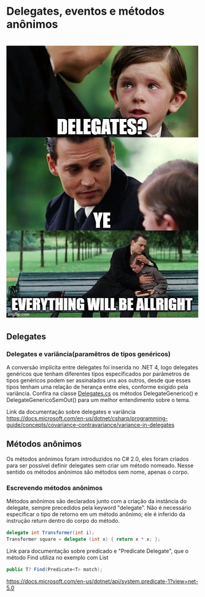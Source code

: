 # Delegates, eventos e métodos anônimos
![Delegates, eventos e métodos anônimos](/docs/meme.jpeg) 
=========

## Delegates

### Delegates e variância(paramêtros de tipos genéricos)

A conversão implícita entre delegates foi inserida no .NET 4, logo delegates genéricos que tenham diferentes tipos especificados por parâmetros de tipos genéricos podem ser assinalados uns aos outros, desde que esses tipos tenham uma relação de herança entre eles, conforme exigido pela variância.
Confira na classe [Delegates.cs](Delegates.cs) os métodos DelegateGenerico() e DelegateGenericoSemOut() para um melhor entendimento sobre o tema.

Link da documentação sobre delegates e variância <br>
https://docs.microsoft.com/en-us/dotnet/csharp/programming-guide/concepts/covariance-contravariance/variance-in-delegates
## Métodos anônimos
Os métodos anônimos foram introduzidos no C# 2.0, eles foram criados para ser possível definir delegates sem criar um método nomeado. Nesse sentido os métodos anônimos são métodos sem nome, apenas o corpo.

### Escrevendo métodos anônimos

Métodos anônimos são declarados junto com a criação da instância do delegate, sempre precedidos pela keyword "delegate".
Não é necessário especificar o tipo de retorno em um método anônimo; ele é inferido da instrução return dentro do corpo do método.
~~~cs
delegate int Transformer(int i);
Transformer square = delegate (int x) { return x * x; };
~~~

Link para documentação sobre predicado e "Predicate<T> Delegate", que o método Find utiliza no exemplo com List
~~~cs
public T? Find(Predicate<T> match);
~~~
https://docs.microsoft.com/en-us/dotnet/api/system.predicate-1?view=net-5.0